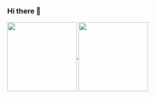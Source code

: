### Hi there 👋


<!-- **anapolima/anapolima** is a ✨ _special_ ✨ repository because its `README.md` (this file) appears on your GitHub profile.

Here are some ideas to get you started:

- 🔭 I’m currently working on ...
- 🌱 I’m currently learning Web Development, also I'm graduating on Software Engineering
- 👯 I’m looking to collaborate on ...
- 🤔 I’m looking for help with ...
- 💬 Ask me about ...
- 📫 How to reach me: ...
- 😄 Pronouns: ...
- ⚡ Fun fact: ... -->

<!-- I'm a 19 years girl with a passion for programming. I'm graduating in Software Engineering, currently in the second period, and also studying Web Development. -->

<!-- <div > -->
  <a href="https://github.com/anapolima">
  <img align="center" height="160px" src="https://github-readme-stats.vercel.app/api?username=anapolima&show_icons=true&theme=algolia&include_all_commits=true&count_private=true"/>
  <img align="center" height="160px" src="https://github-readme-stats.vercel.app/api/top-langs/?username=anapolima&layout=compact&langs_count=16&theme=algolia"/>
<!-- </div> -->
<!-- <a href="https://github.com/anuraghazra/github-readme-stats">
  <img align="center" src="https://github-readme-stats.vercel.app/api/pin/?username=anuraghazra&repo=github-readme-stats" />
</a>
<a href="https://github.com/anuraghazra/convoychat">
  <img align="center" src="https://github-readme-stats.vercel.app/api/pin/?username=anuraghazra&repo=convoychat" />
</a> -->

